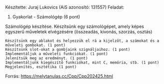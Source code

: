 Készítette: Juraj Lukovics (AiS azonosító: 131557)
Feladat:
1. Gyakorlat - Számológép (6 pont)

Számológép készítése. Készítsünk egy számológépet, amely képes egyszerű műveletek elvégzésére (összeadás, kivonás, szorzás, osztás)

    Készítsünk egy ablakot és helyezzük el rá a kijelzőt, a számokat és a műveleti gombokat. (1 pont)
    Készítsünk slot-okat a gombjaink szignáljaihoz. (1 pont)
    Implementáljuk a műveleti funkciókat. (1 pont)
    Jelenítsük meg az eredményt. (1 pont)
    Implementáljunk kiegészítő funkciókat, mint C, memória, stb. (1 pont)
    Megjelenítés, esztétika (1 pont)

Forrás: https://melytanulas.cc/Cpp/Cpp202425.html
